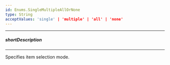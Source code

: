 ```yaml
---
id: Enums.SingleMultipleAllOrNone
type: String
acceptValues: 'single' | 'multiple' | 'all' | 'none'
---
```

---
##### shortDescription
<!-- Description goes here -->

---
<!-- Description goes here -->
Specifies item selection mode.